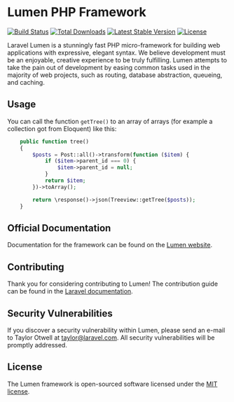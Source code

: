 # Lumen PHP Framework

[![Build Status](https://travis-ci.org/laravel/lumen-framework.svg)](https://travis-ci.org/laravel/lumen-framework)
[![Total Downloads](https://img.shields.io/packagist/dt/laravel/lumen-framework)](https://packagist.org/packages/laravel/lumen-framework)
[![Latest Stable Version](https://img.shields.io/packagist/v/laravel/lumen-framework)](https://packagist.org/packages/laravel/lumen-framework)
[![License](https://img.shields.io/packagist/l/laravel/lumen)](https://packagist.org/packages/laravel/lumen-framework)

Laravel Lumen is a stunningly fast PHP micro-framework for building web applications with expressive, elegant syntax. We
believe development must be an enjoyable, creative experience to be truly fulfilling. Lumen attempts to take the pain
out of development by easing common tasks used in the majority of web projects, such as routing, database abstraction,
queueing, and caching.

## Usage

You can call the function `getTree()` to an array of arrays (for example a collection got from Eloquent) like this:

```php
    public function tree()
    {
        $posts = Post::all()->transform(function ($item) {
            if ($item->parent_id === 0) {
                $item->parent_id = null;
            }
            return $item;
        })->toArray();

        return \response()->json(Treeview::getTree($posts));
    }
```

## Official Documentation

Documentation for the framework can be found on the [Lumen website](https://lumen.laravel.com/docs).

## Contributing

Thank you for considering contributing to Lumen! The contribution guide can be found in
the [Laravel documentation](https://laravel.com/docs/contributions).

## Security Vulnerabilities

If you discover a security vulnerability within Lumen, please send an e-mail to Taylor Otwell at taylor@laravel.com. All
security vulnerabilities will be promptly addressed.

## License

The Lumen framework is open-sourced software licensed under the [MIT license](https://opensource.org/licenses/MIT).
